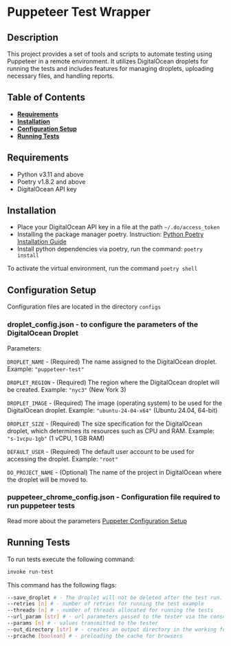 # Puppeteer Test Wrapper

## Description

This project provides a set of tools and scripts to automate testing using Puppeteer
in a remote environment. It utilizes DigitalOcean droplets for running the tests
and includes features for managing droplets,
uploading necessary files, and handling reports.

## Table of Contents

- [**Requirements**](#requirements)
- [**Installation**](#installation)
- [**Configuration Setup**](#configuration-setup)
- [**Running Tests**](#running-tests)

## Requirements

- Python v3.11 and above
- Poetry v1.8.2 and above
- DigitalOcean API key

## Installation

- Place your DigitalOcean API key in a file at the path
`~/.do/access_token`
- Installing the package manager poetry.
Instruction: [Python Poetry Installation Guide](https://python-poetry.org/docs/#installation)
- Install python dependencies via poetry, run the command:
`poetry install`

To activate the virtual environment, run the command
`poetry shell`

## Configuration Setup

Configuration files are located in the directory `configs`

### droplet_config.json - to configure the parameters of the DigitalOcean Droplet

Parameters:

`DROPLET_NAME` - (Required) The name assigned to the DigitalOcean droplet.
Example: `"puppeteer-test"`

`DROPLET_REGION` - (Required) The region where the DigitalOcean
droplet will be created.
Example: `"nyc3"` (New York 3)

`DROPLET_IMAGE` - (Required) The image (operating system) to be used
for the DigitalOcean droplet.
Example: `"ubuntu-24-04-x64"` (Ubuntu 24.04, 64-bit)

`DROPLET_SIZE` - (Required) The size specification for
the DigitalOcean droplet,
which determines its resources such as CPU and RAM.
Example: `"s-1vcpu-1gb"` (1 vCPU, 1 GB RAM)

`DEFAULT_USER` - (Required) The default user account to be
used for accessing the droplet.
Example: `"root"`

`DO_PROJECT_NAME` - (Optional) The name of the project in
DigitalOcean where the droplet will be moved to.

### puppeteer_chrome_config.json - Configuration file required to run puppeteer tests

Read more about the parameters [Puppeter Configuration Setup](https://github.com/ONLYOFFICE/Dep.Tests/tree/master/puppeteer#configuration-setup)

## Running Tests

To run tests execute the following command:

```bash
invoke run-test
```

This command has the following flags:

```bash
--save_droplet # - The droplet will not be deleted after the test run.
--retries [n] # - number of retries for running the test example
--threads [n] # - number of threads allocated for running the tests
--url_param [str] # - url parameters passed to the tester via the console
--params [n] # - values ​​transmitted to the tester
--out_directory [str] # - creates an output directory in the working folder
--prcache [boolean] # - preloading the cache for browsers
```
